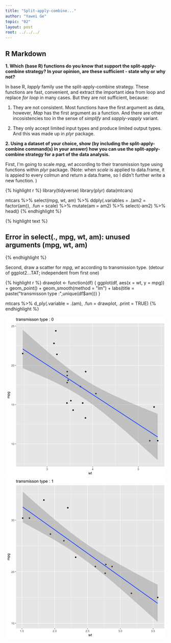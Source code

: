 ```yaml
---
title: "Split-apply-combine..."
author: "Yawei Ge"
topic: "02"
layout: post
root: ../../../
---
```


## R Markdown

**1. Which (base R) functions do you know that support the split-apply-combine strategy? In your opinion, are these sufficient - state why or why not?**

In base R, *lapply* family use the split-apply-combine strategy. These functions are fast, convenient, and extract the important idea from loop and replace *for loop* in many cases. But they are not sufficient, because:

1. They are not consistent. Most functions have the first argument as data, however, *Map* has the first argument as a function. And there are other incosistencies too in the sense of *simplify* and *sapply-vapply* variant.

2. They only accept limited input types and produce limited output types. And this was made up in *plyr* package.

**2. Using a dataset of your choice, show (by including the split-apply-combine command(s) in your answer) how you can use the split-apply-combine strategy for a part of the data analysis.**

First, I'm going to scale *mpg*, *wt* according to their transmission type using functions within *plyr* package. (Note: when *scale* is applied to data.frame, it is appied to every colmun and return  a data.frame, so I didn't further write a new function. )

{% highlight r %}
library(tidyverse)
library(plyr)
data(mtcars)

mtcars %>%
  select(mpg, wt, am) %>%
  ddply(.variables = .(am2 = factor(am)), .fun = scale) %>%
  mutate(am = am2) %>%
  select(-am2) %>%
  head()
{% endhighlight %}



{% highlight text %}
## Error in select(., mpg, wt, am): unused arguments (mpg, wt, am)
{% endhighlight %}

Second, draw a scatter for *mpg*, *wt* according to transmission type. (detour of ggplot2...TAT; independent from first one)


{% highlight r %}
drawplot <- function(df) {
  ggplot(df, aes(x = wt, y = mpg)) + 
    geom_point() +
    geom_smooth(method = "lm") +
    labs(title = paste("transmisson type :",unique(df$am)))
}

mtcars %>%
  d_ply(.variable = .(am), .fun = drawplot, .print = TRUE)
{% endhighlight %}

![center](../figure/02/YaweiGe/unnamed-chunk-2-1.png)![center](../figure/02/YaweiGe/unnamed-chunk-2-2.png)









